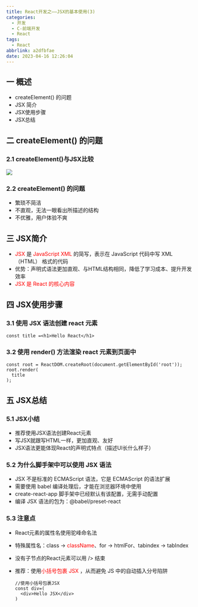 ```yaml
---
title: React开发之——JSX的基本使用(3)
categories:
  - 开发
  - C-前端开发
  - React
tags:
  - React
abbrlink: a2dfbfae
date: 2023-04-16 12:26:04
---
```

## 一 概述

* createElement() 的问题
* JSX 简介
* JSX使用步骤
* JSX总结

<!--more-->

## 二  createElement() 的问题

### 2.1 createElement()与JSX比较

![][1]

### 2.2 createElement() 的问题

* 繁琐不简洁
* 不直观，无法一眼看出所描述的结构
* 不优雅，用户体验不爽

## 三 JSX简介

* <font color=red>JSX</font> 是 <font color=red>JavaScript XML</font> 的简写，表示在 JavaScript 代码中写 XML（HTML） 格式的代码
* 优势：声明式语法更加直观、与HTML结构相同，降低了学习成本、提升开发效率
* <font color=red>JSX 是 React 的核心内容</font>

## 四 JSX使用步骤

### 3.1 使用 JSX 语法创建 react 元素

```
const title =<h1>Hello React</h1>
```

### 3.2 使用 render() 方法渲染 react 元素到页面中

```
const root = ReactDOM.createRoot(document.getElementById('root'));
root.render(
  title
);
```

## 五 JSX总结

### 5.1 JSX小结

* 推荐使用JSX语法创建React元素
* 写JSX就跟写HTML一样，更加直观、友好
* JSX语法更能体现React的声明式特点（描述UI长什么样子）

### 5.2 为什么脚手架中可以使用 JSX 语法

* JSX 不是标准的 ECMAScript 语法，它是 ECMAScript 的语法扩展
* 需要使用 babel 编译处理后，才能在浏览器环境中使用
* create-react-app 脚手架中已经默认有该配置，无需手动配置
* 编译 JSX 语法的包为：@babel/preset-react 

### 5.3 注意点

* React元素的属性名使用驼峰命名法

* 特殊属性名：class -> <font color=red>className</font>、for -> htmlFor、tabindex -> tabIndex 

* 没有子节点的React元素可以用 /> 结束

* 推荐：使用<font color=red>小括号包裹 JSX</font> ，从而避免 JS 中的自动插入分号陷阱

  ```
  //使用小括号包裹JSX
  const div=(
    <div>Hello JSX</div>
  )
  ```




[1]:https://cdn.staticaly.com/gh/PGzxc/CDN/master/blog-react/react-day1-img3-createelement-problem.png
